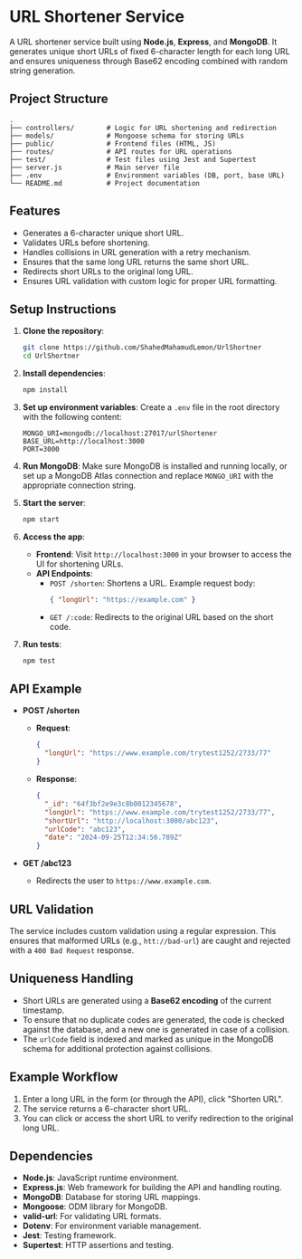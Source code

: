 # URL Shortener Service

A URL shortener service built using **Node.js**, **Express**, and **MongoDB**. It generates unique short URLs of fixed 6-character length for each long URL and ensures uniqueness through Base62 encoding combined with random string generation.

## Project Structure

```
.
├── controllers/        # Logic for URL shortening and redirection
├── models/             # Mongoose schema for storing URLs
├── public/             # Frontend files (HTML, JS)
├── routes/             # API routes for URL operations
├── test/               # Test files using Jest and Supertest
├── server.js           # Main server file
├── .env                # Environment variables (DB, port, base URL)
└── README.md           # Project documentation
```

## Features

- Generates a 6-character unique short URL.
- Validates URLs before shortening.
- Handles collisions in URL generation with a retry mechanism.
- Ensures that the same long URL returns the same short URL.
- Redirects short URLs to the original long URL.
- Ensures URL validation with custom logic for proper URL formatting.

## Setup Instructions

1. **Clone the repository**:

   ```bash
   git clone https://github.com/ShahedMahamudLemon/UrlShortner
   cd UrlShortner
   ```

2. **Install dependencies**:

   ```bash
   npm install
   ```

3. **Set up environment variables**:
   Create a `.env` file in the root directory with the following content:

   ```
   MONGO_URI=mongodb://localhost:27017/urlShortener
   BASE_URL=http://localhost:3000
   PORT=3000
   ```

4. **Run MongoDB**:
   Make sure MongoDB is installed and running locally, or set up a MongoDB Atlas connection and replace `MONGO_URI` with the appropriate connection string.

5. **Start the server**:

   ```bash
   npm start
   ```

6. **Access the app**:

   - **Frontend**: Visit `http://localhost:3000` in your browser to access the UI for shortening URLs.
   - **API Endpoints**:
     - `POST /shorten`: Shortens a URL. Example request body:
       ```json
       { "longUrl": "https://example.com" }
       ```
     - `GET /:code`: Redirects to the original URL based on the short code.

7. **Run tests**:

   ```bash
   npm test
   ```

## API Example

- **POST /shorten**

  - **Request**:
    ```json
    {
      "longUrl": "https://www.example.com/trytest1252/2733/77"
    }
    ```
  - **Response**:
    ```json
    {
      "_id": "64f3bf2e9e3c8b0012345678",
      "longUrl": "https://www.example.com/trytest1252/2733/77",
      "shortUrl": "http://localhost:3000/abc123",
      "urlCode": "abc123",
      "date": "2024-09-25T12:34:56.789Z"
    }
    ```

- **GET /abc123**
  - Redirects the user to `https://www.example.com`.

## URL Validation

The service includes custom validation using a regular expression. This ensures that malformed URLs (e.g., `htt://bad-url`) are caught and rejected with a `400 Bad Request` response.

## Uniqueness Handling

- Short URLs are generated using a **Base62 encoding** of the current timestamp.
- To ensure that no duplicate codes are generated, the code is checked against the database, and a new one is generated in case of a collision.
- The `urlCode` field is indexed and marked as unique in the MongoDB schema for additional protection against collisions.

## Example Workflow

1. Enter a long URL in the form (or through the API), click "Shorten URL".
2. The service returns a 6-character short URL.
3. You can click or access the short URL to verify redirection to the original long URL.

## Dependencies

- **Node.js**: JavaScript runtime environment.
- **Express.js**: Web framework for building the API and handling routing.
- **MongoDB**: Database for storing URL mappings.
- **Mongoose**: ODM library for MongoDB.
- **valid-url**: For validating URL formats.
- **Dotenv**: For environment variable management.
- **Jest**: Testing framework.
- **Supertest**: HTTP assertions and testing.
